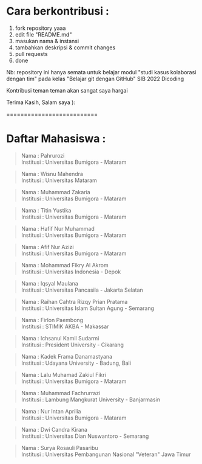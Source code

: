 # Cara berkontribusi :
1. fork repository yaaa
2. edit file "README.md"
3. masukan nama & instansi
4. tambahkan deskripsi & commit changes
5. pull requests
6. done

Nb: repository ini hanya semata untuk belajar modul "studi kasus kolaborasi dengan tim" pada kelas "Belajar git dengan GitHub" SIB 2022 Dicoding

Kontribusi teman teman akan sangat saya hargai<br/>

Terima Kasih, Salam saya ):


==========================
# Daftar Mahasiswa :

> Nama : Pahrurozi <br/>
> Institusi : Universitas Bumigora - Mataram

> Nama : Wisnu Mahendra <br/>
> Institusi : Universitas Mataram

> Nama : Muhammad Zakaria <br/>
> Institusi : Universitas Bumigora - Mataram

> Nama : Titin Yustika <br/>
> Institusi : Universitas Bumigora - Mataram

> Nama : Hafif Nur Muhammad <br/>
> Institusi : Universitas Bumigora - Mataram

> Nama : Afif Nur Azizi <br/>
> Institusi : Universitas Bumigora - Mataram

> Nama : Mohammad Fikry Al Akrom <br/>
> Institusi : Universitas Indonesia - Depok

> Nama : Iqsyal Maulana <br/>
> Institusi : Universitas Pancasila - Jakarta Selatan

> Nama : Raihan Cahtra Rizqy Prian Pratama <br/>
> Institusi : Universitas Islam Sultan Agung - Semarang

> Nama : Firlon Paembong <br/>
> Institusi : STIMIK AKBA - Makassar

> Nama : Ichsanul Kamil Sudarmi <br/>
> Institusi : President University - Cikarang

> Nama : Kadek Frama Danamastyana <br/>
> Institusi : Udayana University - Badung, Bali

> Nama : Lalu Muhamad Zakiul Fikri <br/>
> Institusi : Universitas Bumigora - Mataram

> Nama : Muhammad Fachrurrazi <br/>
> Institusi : Lambung Mangkurat University - Banjarmasin

> Nama : Nur Intan Aprilia <br/>
> Institusi : Universitas Bumigora - Mataram

> Nama : Dwi Candra Kirana <br/>
> Institusi : Universitas Dian Nuswantoro - Semarang

> Nama : Surya Rosauli Pasaribu <br/>
> Institusi : Universitas Pembangunan Nasional "Veteran" Jawa Timur

